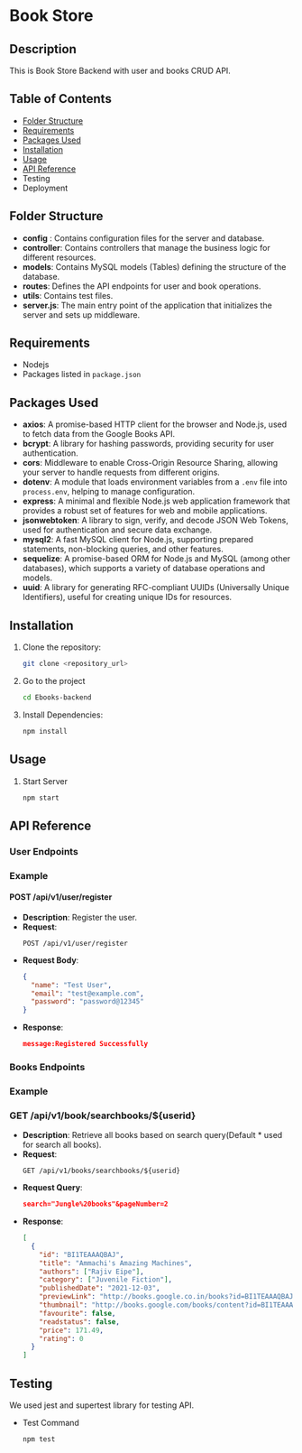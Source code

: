 # Book Store

## Description

This is Book Store Backend with user and books CRUD API.

## Table of Contents

- [Folder Structure](#folder-structure)
- [Requirements](#requirements)
- [Packages Used](#packages-used)
- [Installation](#installation)
- [Usage](#usage)
- [API Reference](#api-reference)
- Testing
- Deployment


## Folder Structure                                                                            <!-- All folder structure -->

- **config** : Contains configuration files for the server and database.
- **controller**: Contains controllers that manage the business logic for different resources.
- **models**: Contains MySQL models (Tables) defining the structure of the database.
- **routes**: Defines the API endpoints for user and book operations.
- **utils**: Contains test files.
- **server.js**: The main entry point of the application that initializes the server and sets up middleware.


## Requirements                                                                                <!-- Requirements -->

- Nodejs
- Packages listed in `package.json`



## Packages Used                                                                              <!-- Packages Used  -->

- **axios**: A promise-based HTTP client for the browser and Node.js, used to fetch data from the Google Books API.
- **bcrypt**: A library for hashing passwords, providing security for user authentication.
- **cors**: Middleware to enable Cross-Origin Resource Sharing, allowing your server to handle requests from different origins.
- **dotenv**: A module that loads environment variables from a `.env` file into `process.env`, helping to manage configuration.
- **express**: A minimal and flexible Node.js web application framework that provides a robust set of features for web and mobile applications.
- **jsonwebtoken**: A library to sign, verify, and decode JSON Web Tokens, used for authentication and secure data exchange.
- **mysql2**: A fast MySQL client for Node.js, supporting prepared statements, non-blocking queries, and other features.
- **sequelize**: A promise-based ORM for Node.js and MySQL (among other databases), which supports a variety of database operations and models.
- **uuid**: A library for generating RFC-compliant UUIDs (Universally Unique Identifiers), useful for creating unique IDs for resources.


## Installation                                                                                 <!-- Installation --> 

1. Clone the repository:

   ```bash
   git clone <repository_url>

   ```

2. Go to the project

   ```bash
   cd Ebooks-backend

   ```

3. Install Dependencies:
   ```bash
   npm install
   ```

## Usage                                                                                              <!-- Usage -->

1.  Start Server
    ```bash
    npm start
    ```



## API Reference                                                                                 <!-- API Reference -->

<!-- User endpoints -->

### User Endpoints

### Example

<!-- This endpoint is for register the user -->

#### POST /api/v1/user/register

- **Description**: Register the user.
- **Request**:
  ```http
  POST /api/v1/user/register
  ```
- **Request Body**:
  ```json
  {
    "name": "Test User",
    "email": "test@example.com",
    "password": "password@12345"
  }
  ```
- **Response**:
  ```json
  message:Registered Successfully
  ```

<!-- Books Endpoints -->

### Books Endpoints

### Example

<!-- To retrieve all books  -->

### GET /api/v1/book/searchbooks/${userid}

- **Description**: Retrieve all books based on search query(Default \* used for search all books).
- **Request**:
  ```http
  GET /api/v1/books/searchbooks/${userid}
  ```
- **Request Query**:
  ```json
  search="Jungle%20books"&pageNumber=2
  ```
- **Response**:
  ```json
  [
    {
      "id": "BI1TEAAAQBAJ",
      "title": "Ammachi's Amazing Machines",
      "authors": ["Rajiv Eipe"],
      "category": ["Juvenile Fiction"],
      "publishedDate": "2021-12-03",
      "previewLink": "http://books.google.co.in/books?id=BI1TEAAAQBAJ&printsec=frontcover&dq=*&hl=&cd=2&source=gbs_api",
      "thumbnail": "http://books.google.com/books/content?id=BI1TEAAAQBAJ&printsec=frontcover&img=1&zoom=1&edge=curl&source=gbs_api",
      "favourite": false,
      "readstatus": false,
      "price": 171.49,
      "rating": 0
    }
  ]
  ```


## Testing
 We used jest and supertest library for testing API.

 - Test Command
   ```bash
   npm test
   ```

   
 

